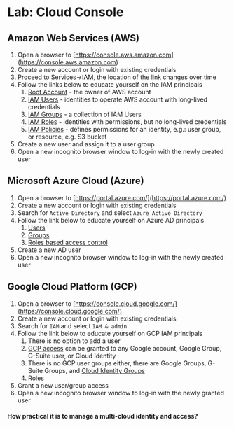 # Lab: Cloud Console

## Amazon Web Services \(AWS\)

1. Open a browser to [https://console.aws.amazon.com](https://console.aws.amazon.com)
2. Create a new account or login with existing credentials
3. Proceed to Services-&gt;IAM, the location of the link changes over time
4. Follow the links below to educate yourself on the IAM principals
   1. [Root Account](https://docs.aws.amazon.com/IAM/latest/UserGuide/id_root-user.html) - the owner of AWS account
   2. [IAM Users](https://docs.aws.amazon.com/IAM/latest/UserGuide/id_users.html) - identities to operate AWS account with long-lived credentials
   3. [IAM Groups](https://docs.aws.amazon.com/IAM/latest/UserGuide/id_groups.html) - a collection of IAM Users
   4. [IAM Roles](https://docs.aws.amazon.com/IAM/latest/UserGuide/id_roles.html) - identities with permissions, but no long-lived credentials
   5. [IAM Policies](https://docs.aws.amazon.com/IAM/latest/UserGuide/access_policies.html?icmpid=docs_iam_console) - defines permissions for an identity, e.g.: user group, or resource, e.g. S3 bucket
5. Create a new user and assign it to a user group
6. Open a new incognito browser window to log-in with the newly created user

## Microsoft Azure Cloud \(Azure\)

1. Open a browser to [https://portal.azure.com/](https://portal.azure.com/)
2. Create a new account or login with existing credentials
3. Search for `Active Directory` and select `Azure Active Directory`
4. Follow the link below to educate yourself on Azure AD principals
   1. [Users](https://docs.microsoft.com/en-us/azure/active-directory/fundamentals/add-users-azure-active-directory?context=azure/active-directory/users-groups-roles/context/ugr-context)
   2. [Groups](https://docs.microsoft.com/en-us/azure/active-directory/fundamentals/active-directory-manage-groups?context=azure/active-directory/users-groups-roles/context/ugr-context)
   3. [Roles based access control](https://docs.microsoft.com/en-us/azure/role-based-access-control/overview)
5. Create a new AD user
6. Open a new incognito browser window to log-in with the newly created user

## Google Cloud Platform \(GCP\)

1. Open a browser to [https://console.cloud.google.com/](https://console.cloud.google.com/)
2. Create a new account or login with existing credentials
3. Search for `IAM` and select `IAM & admin`
4. Follow the link below to educate yourself on GCP IAM principals
   1. There is no option to add a user
   2. [GCP access](https://cloud.google.com/iam/docs/overview) can be granted to any Google account, Google Group, G-Suite user, or Cloud Identity
   3. There is no GCP user groups either, there are Google Groups, G-Suite Groups, and [Cloud Identity Groups](https://cloud.google.com/identity/docs/concepts/groups)
   4. [Roles](https://cloud.google.com/iam/docs/understanding-roles)
5. Grant a new user/group access
6. Open a new incognito browser window to log-in with the newly granted user

#### How practical it is to manage a multi-cloud identity and access?



